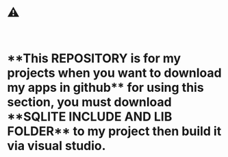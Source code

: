 <h1>⚠️<h1><br>
**This REPOSITORY is for my projects when you want to download my apps in github**
for using this section, you must download **SQLITE INCLUDE AND LIB FOLDER** to my project then build it via visual studio.
